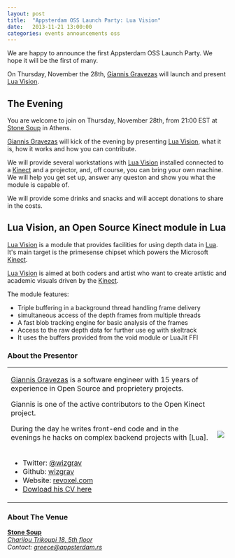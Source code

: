 ```yaml
---
layout: post
title:  "Appsterdam OSS Launch Party: Lua Vision"
date:   2013-11-21 13:00:00
categories: events announcements oss
---
```


We are happy to announce the first Appsterdam OSS Launch Party. We hope it will be the first of many.

On Thursday, November the 28th, [Giannis Gravezas] will launch and present [Lua Vision].

## The Evening

You are welcome to join on Thursday, November 28th, from 21:00 EST at [Stone Soup] in Athens.

[Giannis Gravezas] will kick of the evening by presenting [Lua Vision], what it is, how it works and how you can contribute.

We will provide several workstations with [Lua Vision] installed connected to a [Kinect] and a projector, and, off course, you can bring your own machine. We will help you get set up, answer any queston and show you what the module is capable of.

We will provide some drinks and snacks and will accept donations to share in the costs.

## Lua Vision, an Open Source Kinect module in Lua

[Lua Vision] is a module that provides facilities for using depth data in [Lua].
It's main target is the primesense chipset which powers the Microsoft [Kinect].

[Lua Vision] is aimed at both coders and artist who want to create artistic and academic visuals driven by the [Kinect].

The module features:

* Triple buffering in a background thread handling frame delivery
* simultaneous access of the depth frames from multiple threads
* A fast blob tracking engine for basic analysis of the frames
* Access to the raw depth data for further use eg with skeltrack
* It uses the buffers provided from the void module or LuaJit FFI 


### About the Presentor

<table>
  <tr>
    <td style="padding-right: 10px;">
      <p>
        <a href="https://github.com/wizgrav">Giannis Gravezas</a> is a software engineer with 15 years of experience in Open Source and proprietery projects.
      </p>
      <p>
        Giannis is one of the active contributors to the Open Kinect project.
      </p>
      <p>
        During the day he writes front-end code and in the evenings he hacks on complex backend projects with [Lua].
      </p>
    </td>
    <td rowspan="2">
      <img src='https://2.gravatar.com/avatar/58795b38258be1f56cb562e86fdb0344?s=240'>
    </td>
  </tr>
  <tr>
    <td>
      <ul>
        <li> 
          Twitter: <a href="https://twitter.com/wizgrav">@wizgrav</a>
        </li>
        <li> 
          Github: <a href="https://github.com/wizgrav">wizgrav</a>
        </li>
        <li> 
          Website: <a href="http://revoxel.com">revoxel.com</a>
        </li>
        <li> 
          <a href="http://revoxel.com/cv.yannis.gravezas.pdf">Dowload his CV here</a>
        </li>
    </td>
  </tr>
</table>

### About The Venue

**[Stone Soup]**  
*[Charilou Trikoupi 18, 5th floor](http://maps.google.com?q=Charilou%20Trikoupi%2018,%20Athens,%20Greece)*  
*Contact: [greece@appsterdam.rs](mailto:greece@appsterdam.rs)*


[Giannis Gravezas]: https://github.com/wizgrav "Giannis Gravezas On Github"
[Lua Vision]: https://github.com/wizgrav/lua-vision "Lua Vision On Github"
[Kinect]: http://openkinect.org/ "Open Kinect"
[Lua]: http://www.lua.org "The Programming Language Lua"
[Stone Soup]: http://stonesoup.io